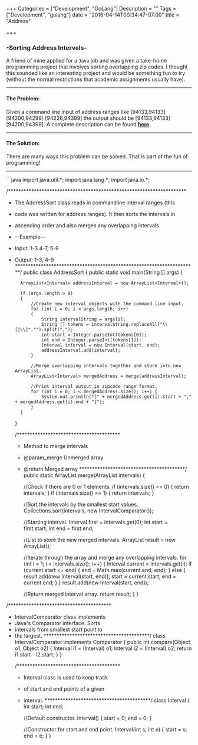 +++
Categories = ["Development", "GoLang"]
Description = ""
Tags = ["Development", "golang"]
date = "2016-04-14T00:34:47-07:00"
title = "Address"

+++

### -Sorting Address Intervals-

A friend of mine applied for a `Java` job and was given a take-home programming project that involves sorting overlapping zip codes. I thought this sounded like an interesting project and would be something fun to try (without the normal restrictions that academic assignments usually have). 

<hr>

#### The Problem:

Given a command line input of address ranges like [94133,94133] [94200,94299] [94226,94399] the output should be [94133,94133] [94200,94399].
A complete description can be found **[here](https://github.com/HansHovanitz/JavaInterviewProblems)**

<hr>

#### The Solution:

There are many ways this problem can be solved. That is part of the fun of programming! 
<hr>
```java
import java.util.*;
import java.lang.*;
import java.io.*;

/*********************************************************************
* The AddressSort class reads in commandline interval ranges (this
* code was written for address ranges). It then sorts the intervals in 
* ascending order and also merges any overlapping intervals.
* --Example--
* Input: 1-3 4-7, 5-9
* Output: 1-3, 4-9 
**********************************************************************/
public class AddressSort {
	public static void main(String [] args) {
		
		ArrayList<Interval> addressInterval = new ArrayList<Interval>();
		
		if (args.length > 0)
		{
			//Create new interval objects with the command line input. 
			for (int i = 0; i < args.length; i++)
			{
				String intervalString = args[i];
				String [] tokens = intervalString.replaceAll("\\[|\\]","").split(",");
				int start = Integer.parseInt(tokens[0]);
				int end = Integer.parseInt(tokens[1]);
				Interval interval = new Interval(start, end);
				addressInterval.add(interval);
			}	
			
			//Merge overlapping intervals together and store into new ArrayList. 
			ArrayList<Interval> mergedAddress = merge(addressInterval);
			
			//Print interval output in zipcode range format. 
			for (int i = 0; i < mergedAddress.size(); i++) {
				System.out.println("[" + mergedAddress.get(i).start + "," + mergedAddress.get(i).end + "]");
			}
		}
	}
	
	/****************************************
	* Method to merge intervals 
	* @param_merge Unmerged array
	* @return Merged array
	*****************************************/
    public static ArrayList<Interval> merge(ArrayList<Interval> intervals) {

    	//Check if there are 0 or 1 elements.
        if (intervals.size() == 0) {
            return intervals;
        }
        if (intervals.size() == 1) {
            return intervals;
        }

        //Sort the intervals by the smallest start values. 
        Collections.sort(intervals, new IntervalComparator());
        
        //Starting interval. 
        Interval first = intervals.get(0);
        int start = first.start;
        int end = first.end;

        //List to store the new merged intervals. 
        ArrayList<Interval> result = new ArrayList<Interval>();
        
        //Iterate through the array and merge any overlapping intervals. 
        for (int i = 1; i < intervals.size(); i++) {
            Interval current = intervals.get(i);
            if (current.start <= end) {
                end = Math.max(current.end, end);
            } 
            else {
                result.add(new Interval(start, end));
                start = current.start;
                end = current.end;
            }
        }
        result.add(new Interval(start, end));
        
        //Return merged interval array. 
        return result;
    }
}

/****************************************
* IntervalComparator class implements 
* Java's Comparator interface. Sorts
* intervals from smallest start point to 
* the largest. 
*****************************************/
class IntervalComparator implements Comparator<Object> {
    public int compare(Object o1, Object o2) {
        Interval i1 = (Interval) o1;
        Interval i2 = (Interval) o2;
        return i1.start - i2.start;
    }
}

/****************************************
* Interval class is used to keep track 
* of start and end points of a given
* interval. 
*****************************************/ 
class Interval {
    int start;
    int end;

    //Default constructor. 
    Interval() {
        start = 0;
        end = 0;
    }

    //Constructor for start and end point. 
    Interval(int s, int e) {
        start = s;
        end = e;
    }
}
```


